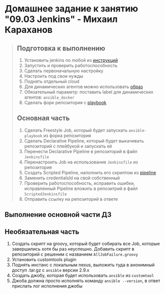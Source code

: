 # Домашнее задание к занятию "09.03 Jenkins" - Михаил Караханов

>## Подготовка к выполнению
>
>1. Установить jenkins по любой из [инструкций](https://www.jenkins.io/download/)
>2. Запустить и проверить работоспособность
>3. Сделать первоначальную настройку
>4. Настроить под свои нужды
>5. Поднять отдельный cloud
>6. Для динамических агентов можно использовать [образ](https://hub.docker.com/repository/docker/aragast/agent)
>7. Обязательный параметр: поставить label для динамических агентов: `ansible_docker`
>8. Сделать форк репозитория с [playbook](https://github.com/aragastmatb/example-playbook)
>
>## Основная часть
>
>1. Сделать Freestyle Job, который будет запускать `ansible-playbook` из форка репозитория
>2. Сделать Declarative Pipeline, который будет выкачивать репозиторий с плейбукой и запускать её
>3. Перенести Declarative Pipeline в репозиторий в файл `Jenkinsfile`
>4. Перенастроить Job на использование `Jenkinsfile` из репозитория
>5. Создать Scripted Pipeline, наполнить его скриптом из [pipeline](./pipeline)
>6. Заменить credentialsId на свой собственный
>7. Проверить работоспособность, исправить ошибки, исправленный Pipeline вложить в репозитрий в файл `ScriptedJenkinsfile`
>8. Отправить ссылку на репозиторий в ответе

## Выполнение основной части ДЗ

## Необязательная часть

1. Создать скрипт на groovy, который будет собирать все Job, которые завершились хотя бы раз неуспешно. Добавить скрипт в репозиторий с решеним с названием `AllJobFailure.groovy`
2. Установить customtools plugin
3. Поднять инстанс с локальным nexus, выложить туда в анонимный доступ  .tar.gz с `ansible`  версии 2.9.x
4. Создать джобу, которая будет использовать `ansible` из `customtool`
5. Джоба должна просто исполнять команду `ansible --version`, в ответ прислать лог исполнения джобы
